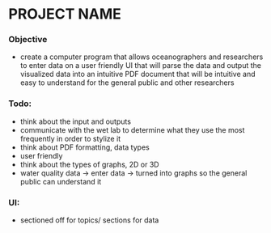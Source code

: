 # PROJECT NAME
### Objective
- create a computer program that allows oceanographers and researchers to enter data on a user friendly UI that will parse the data and output the visualized data into an intuitive PDF document that will be intuitive and easy to understand for the general public and other researchers



### Todo:
- think about the input and outputs
- communicate with the wet lab to determine what they use the most frequently in order to stylize it
- think about PDF formatting, data types
- user friendly
- think about the types of graphs, 2D or 3D
- water quality data -> enter data -> turned into graphs so the general public can understand it

### UI:
- sectioned off for topics/ sections for data

